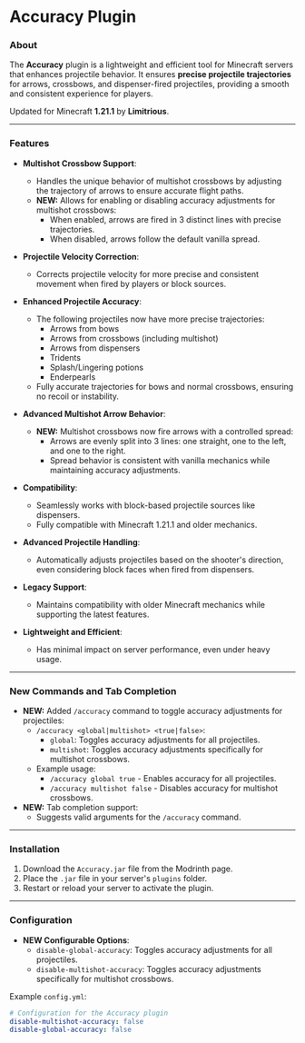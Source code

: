 # Accuracy Plugin

### About
The **Accuracy** plugin is a lightweight and efficient tool for Minecraft servers that enhances projectile behavior. It ensures **precise projectile trajectories** for arrows, crossbows, and dispenser-fired projectiles, providing a smooth and consistent experience for players.

Updated for Minecraft **1.21.1** by **Limitrious**.

---

### Features
- **Multishot Crossbow Support**:
  - Handles the unique behavior of multishot crossbows by adjusting the trajectory of arrows to ensure accurate flight paths.
  - **NEW:** Allows for enabling or disabling accuracy adjustments for multishot crossbows:
    - When enabled, arrows are fired in 3 distinct lines with precise trajectories.
    - When disabled, arrows follow the default vanilla spread.

- **Projectile Velocity Correction**:
  - Corrects projectile velocity for more precise and consistent movement when fired by players or block sources.

- **Enhanced Projectile Accuracy**:
  - The following projectiles now have more precise trajectories:
    - Arrows from bows
    - Arrows from crossbows (including multishot)
    - Arrows from dispensers
    - Tridents
    - Splash/Lingering potions
    - Enderpearls
  - Fully accurate trajectories for bows and normal crossbows, ensuring no recoil or instability.

- **Advanced Multishot Arrow Behavior**:
  - **NEW:** Multishot crossbows now fire arrows with a controlled spread:
    - Arrows are evenly split into 3 lines: one straight, one to the left, and one to the right.
    - Spread behavior is consistent with vanilla mechanics while maintaining accuracy adjustments.

- **Compatibility**:
  - Seamlessly works with block-based projectile sources like dispensers.
  - Fully compatible with Minecraft 1.21.1 and older mechanics.

- **Advanced Projectile Handling**:
  - Automatically adjusts projectiles based on the shooter's direction, even considering block faces when fired from dispensers.

- **Legacy Support**:
  - Maintains compatibility with older Minecraft mechanics while supporting the latest features.

- **Lightweight and Efficient**:
  - Has minimal impact on server performance, even under heavy usage.

---

### New Commands and Tab Completion
- **NEW:** Added `/accuracy` command to toggle accuracy adjustments for projectiles:
  - `/accuracy <global|multishot> <true|false>`:
    - `global`: Toggles accuracy adjustments for all projectiles.
    - `multishot`: Toggles accuracy adjustments specifically for multishot crossbows.
  - Example usage:
    - `/accuracy global true` - Enables accuracy for all projectiles.
    - `/accuracy multishot false` - Disables accuracy for multishot crossbows.
- **NEW:** Tab completion support:
  - Suggests valid arguments for the `/accuracy` command.

---

### Installation
1. Download the `Accuracy.jar` file from the Modrinth page.
2. Place the `.jar` file in your server's `plugins` folder.
3. Restart or reload your server to activate the plugin.

---

### Configuration
- **NEW Configurable Options**:
  - `disable-global-accuracy`: Toggles accuracy adjustments for all projectiles.
  - `disable-multishot-accuracy`: Toggles accuracy adjustments specifically for multishot crossbows.

Example `config.yml`:
```yaml
# Configuration for the Accuracy plugin
disable-multishot-accuracy: false
disable-global-accuracy: false
